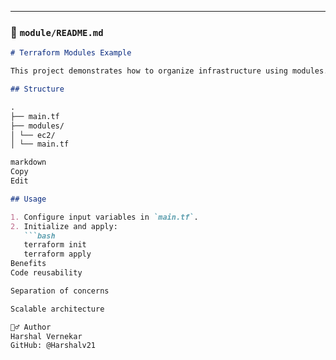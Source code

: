 ---

### 📁 `module/README.md`

```markdown
# Terraform Modules Example

This project demonstrates how to organize infrastructure using modules.

## Structure

.
├── main.tf
├── modules/
│ └── ec2/
│ └── main.tf

markdown
Copy
Edit

## Usage

1. Configure input variables in `main.tf`.
2. Initialize and apply:
   ```bash
   terraform init
   terraform apply
Benefits
Code reusability

Separation of concerns

Scalable architecture

🙋‍♂️ Author
Harshal Vernekar
GitHub: @Harshalv21